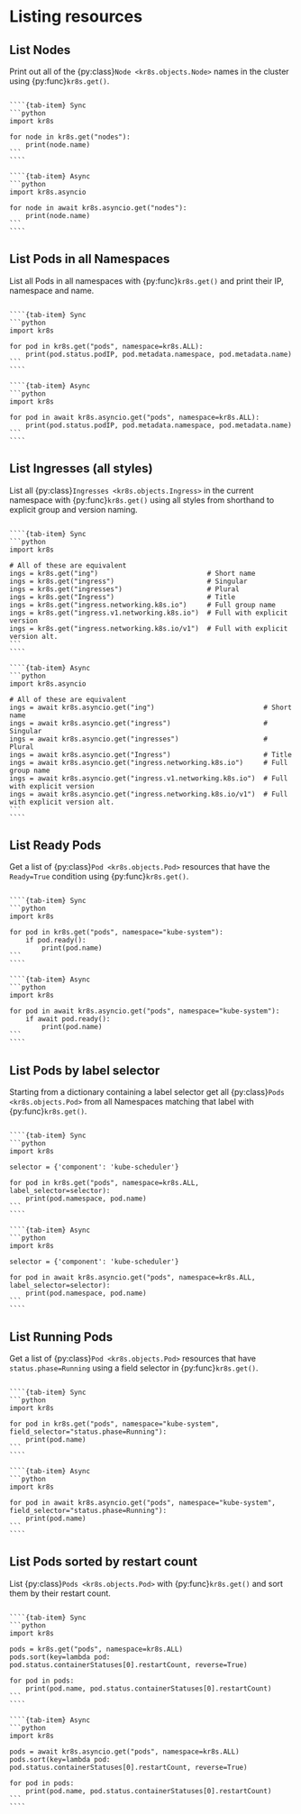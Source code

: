 # Listing resources

## List Nodes

Print out all of the {py:class}`Node <kr8s.objects.Node>` names in the cluster using {py:func}`kr8s.get()`.

`````{tab-set}

````{tab-item} Sync
```python
import kr8s

for node in kr8s.get("nodes"):
    print(node.name)
```
````

````{tab-item} Async
```python
import kr8s.asyncio

for node in await kr8s.asyncio.get("nodes"):
    print(node.name)
```
````

`````

## List Pods in all Namespaces

List all Pods in all namespaces with {py:func}`kr8s.get()` and print their IP, namespace and name.

`````{tab-set}

````{tab-item} Sync
```python
import kr8s

for pod in kr8s.get("pods", namespace=kr8s.ALL):
    print(pod.status.podIP, pod.metadata.namespace, pod.metadata.name)
```
````

````{tab-item} Async
```python
import kr8s

for pod in await kr8s.asyncio.get("pods", namespace=kr8s.ALL):
    print(pod.status.podIP, pod.metadata.namespace, pod.metadata.name)
```
````

`````

## List Ingresses (all styles)

List all {py:class}`Ingresses <kr8s.objects.Ingress>` in the current namespace with {py:func}`kr8s.get()` using all styles from shorthand to explicit group and version naming.

`````{tab-set}

````{tab-item} Sync
```python
import kr8s

# All of these are equivalent
ings = kr8s.get("ing")                           # Short name
ings = kr8s.get("ingress")                       # Singular
ings = kr8s.get("ingresses")                     # Plural
ings = kr8s.get("Ingress")                       # Title
ings = kr8s.get("ingress.networking.k8s.io")     # Full group name
ings = kr8s.get("ingress.v1.networking.k8s.io")  # Full with explicit version
ings = kr8s.get("ingress.networking.k8s.io/v1")  # Full with explicit version alt.
```
````

````{tab-item} Async
```python
import kr8s.asyncio

# All of these are equivalent
ings = await kr8s.asyncio.get("ing")                           # Short name
ings = await kr8s.asyncio.get("ingress")                       # Singular
ings = await kr8s.asyncio.get("ingresses")                     # Plural
ings = await kr8s.asyncio.get("Ingress")                       # Title
ings = await kr8s.asyncio.get("ingress.networking.k8s.io")     # Full group name
ings = await kr8s.asyncio.get("ingress.v1.networking.k8s.io")  # Full with explicit version
ings = await kr8s.asyncio.get("ingress.networking.k8s.io/v1")  # Full with explicit version alt.
```
````

`````
## List Ready Pods

Get a list of {py:class}`Pod <kr8s.objects.Pod>` resources that have the `Ready=True` condition using {py:func}`kr8s.get()`.

`````{tab-set}

````{tab-item} Sync
```python
import kr8s

for pod in kr8s.get("pods", namespace="kube-system"):
    if pod.ready():
        print(pod.name)
```
````

````{tab-item} Async
```python
import kr8s

for pod in await kr8s.asyncio.get("pods", namespace="kube-system"):
    if await pod.ready():
        print(pod.name)
```
````

`````

## List Pods by label selector

Starting from a dictionary containing a label selector get all {py:class}`Pods <kr8s.objects.Pod>` from all Namespaces matching that label with {py:func}`kr8s.get()`.

`````{tab-set}

````{tab-item} Sync
```python
import kr8s

selector = {'component': 'kube-scheduler'}

for pod in kr8s.get("pods", namespace=kr8s.ALL, label_selector=selector):
    print(pod.namespace, pod.name)
```
````

````{tab-item} Async
```python
import kr8s

selector = {'component': 'kube-scheduler'}

for pod in await kr8s.asyncio.get("pods", namespace=kr8s.ALL, label_selector=selector):
    print(pod.namespace, pod.name)
```
````

`````

## List Running Pods

Get a list of {py:class}`Pod <kr8s.objects.Pod>` resources that have `status.phase=Running` using a field selector in {py:func}`kr8s.get()`.

`````{tab-set}

````{tab-item} Sync
```python
import kr8s

for pod in kr8s.get("pods", namespace="kube-system", field_selector="status.phase=Running"):
    print(pod.name)
```
````

````{tab-item} Async
```python
import kr8s

for pod in await kr8s.asyncio.get("pods", namespace="kube-system", field_selector="status.phase=Running"):
    print(pod.name)
```
````

`````

## List Pods sorted by restart count

List {py:class}`Pods <kr8s.objects.Pod>` with {py:func}`kr8s.get()` and sort them by their restart count.

`````{tab-set}

````{tab-item} Sync
```python
import kr8s

pods = kr8s.get("pods", namespace=kr8s.ALL)
pods.sort(key=lambda pod: pod.status.containerStatuses[0].restartCount, reverse=True)

for pod in pods:
    print(pod.name, pod.status.containerStatuses[0].restartCount)
```
````

````{tab-item} Async
```python
import kr8s

pods = await kr8s.asyncio.get("pods", namespace=kr8s.ALL)
pods.sort(key=lambda pod: pod.status.containerStatuses[0].restartCount, reverse=True)

for pod in pods:
    print(pod.name, pod.status.containerStatuses[0].restartCount)
```
````

`````
